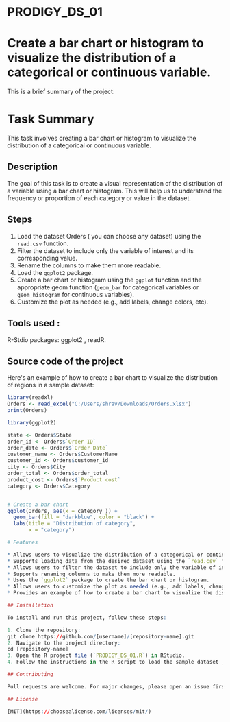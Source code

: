 # PRODIGY_DS_01

# Create a bar chart or histogram to visualize the distribution of a categorical or continuous variable.

This is a brief summary of the project.

# Task Summary

This task involves creating a bar chart or histogram to visualize the distribution of a categorical or continuous variable.

## Description

The goal of this task is to create a visual representation of the distribution of a variable using a bar chart or histogram. This will help us to understand the frequency or proportion of each category or value in the dataset.

## Steps

1. Load the dataset Orders ( you can choose any dataset) using the `read.csv` function.
2. Filter the dataset to include only the variable of interest and its corresponding value.
3. Rename the columns to make them more readable.
4. Load the `ggplot2` package.
5. Create a bar chart or histogram using the `ggplot` function and the appropriate geom function (`geom_bar` for categorical variables or `geom_histogram` for continuous variables).
6. Customize the plot as needed (e.g., add labels, change colors, etc).

## Tools used :
R-Stdio
packages: ggplot2 , readR.

## Source code of the project

Here's an example of how to create a bar chart to visualize the distribution of regions in a sample dataset:

```R
library(readxl)
Orders <- read_excel("C:/Users/shrav/Downloads/Orders.xlsx")
print(Orders)

library(ggplot2)

state <- Orders$State
order_id <- Orders$`Order ID`
order_date <- Orders$`Order Date`
customer_name <- Orders$CustomerName
customer_id <- Orders$customer_id
city <- Orders$City
order_total <- Orders$order_total
product_cost <- Orders$`Product cost`
category <- Orders$Category


# Create a bar chart
ggplot(Orders, aes(x = category )) +
  geom_bar(fill = "darkblue", color = "black") +
  labs(title = "Distribution of category",
       x = "category")

# Features

* Allows users to visualize the distribution of a categorical or continuous variable using a bar chart or histogram.
* Supports loading data from the desired dataset using the `read.csv` function.
* Allows users to filter the dataset to include only the variable of interest and its corresponding value.
* Supports renaming columns to make them more readable.
* Uses the `ggplot2` package to create the bar chart or histogram.
* Allows users to customize the plot as needed (e.g., add labels, change colors, etc.).
* Provides an example of how to create a bar chart to visualize the distribution of regions in a sample dataset.

## Installation

To install and run this project, follow these steps:

1. Clone the repository:
git clone https://github.com/[username]/[repository-name].git
2. Navigate to the project directory:
cd [repository-name]
3. Open the R project file (`PRODIGY_DS_01.R`) in RStudio.
4. Follow the instructions in the R script to load the sample dataset , filter the dataset to include only the region and value columns, rename the columns, and create the bar chart.

## Contributing

Pull requests are welcome. For major changes, please open an issue first to discuss what you would like to change.

## License

[MIT](https://choosealicense.com/licenses/mit/)
